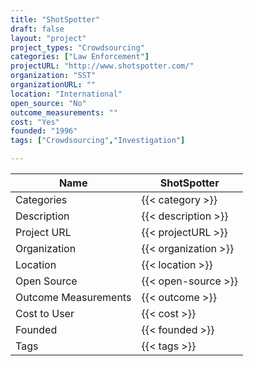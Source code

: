 ```yaml
---
title: "ShotSpotter"
draft: false
layout: "project"
project_types: "Crowdsourcing"
categories: ["Law Enforcement"]
projectURL: "http://www.shotspotter.com/"
organization: "SST"
organizationURL: ""
location: "International"
open_source: "No"
outcome_measurements: ""
cost: "Yes"
founded: "1996"
tags: ["Crowdsourcing","Investigation"]

---
```



Name                    |  ShotSpotter    
------------------------|----
Categories              | {{< category >}} 
Description             | {{< description >}} 
Project URL             | {{< projectURL >}} 
Organization            | {{< organization >}} 
Location                | {{< location >}} 
Open Source             | {{< open-source >}} 
Outcome Measurements    | {{< outcome >}} 
Cost to User            | {{< cost >}} 
Founded                 | {{< founded >}} 
Tags                    | {{< tags >}} 

